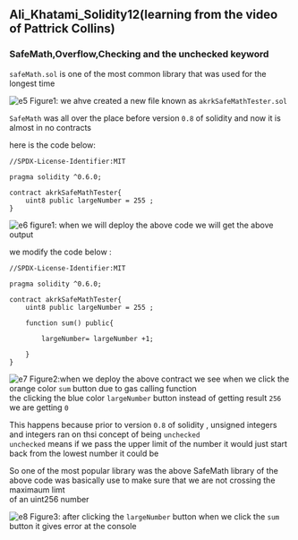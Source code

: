 
## Ali_Khatami_Solidity12(learning from the video of Pattrick Collins)

### SafeMath,Overflow,Checking and the unchecked keyword

```safeMath.sol``` is one of the most common library that was used for the longest time<br>

![e5](https://github.com/C191068/Ali_Khatami_Solidity12/assets/89090776/d607da0a-ea54-47fe-b289-94b589d89838)
Figure1: we ahve created a new file known as ```akrkSafeMathTester.sol```<br>

```SafeMath``` was all over the place before version ```0.8``` of solidity and now it is almost in no contracts <br>

here is the code below:

```
//SPDX-License-Identifier:MIT

pragma solidity ^0.6.0;

contract akrkSafeMathTester{
    uint8 public largeNumber = 255 ;
}

```

![e6](https://github.com/C191068/Ali_Khatami_Solidity12/assets/89090776/c35cbd53-c5c6-4402-9ce2-f9358d84da41)
figure1: when we will deploy the above code we will get the above output


we modify the code below :

```
//SPDX-License-Identifier:MIT

pragma solidity ^0.6.0;

contract akrkSafeMathTester{
    uint8 public largeNumber = 255 ;

    function sum() public{

        largeNumber= largeNumber +1;

    }
}

```

![e7](https://github.com/C191068/Ali_Khatami_Solidity12/assets/89090776/24bb05f0-0640-4900-9d08-d7bcfaeb907b)
Figure2:when we deploy the above contract we see when we click the orange color ```sum``` button due to gas calling function <br>
the clicking the blue color ```largeNumber``` button instead of getting result ```256``` we are getting ```0``` <br>


This happens because prior to version ```0.8``` of solidity , unsigned integers and integers ran on thsi concept of being ```unchecked``` <br>
```unchecked``` means if we pass the upper limit of the  number it would just start back from the lowest number it could be <br>

So one of the most popular library was the above SafeMath library of the above code was basically use to make sure that we are not crossing the maximaum limt <br>
of an uint256 number<br>

![e8](https://github.com/C191068/Ali_Khatami_Solidity12/assets/89090776/fc5c31f0-3824-4d0a-ba83-ed81d3dfac10)
Figure3: after clicking the ```largeNumber``` button when we click the ```sum``` button it gives error at the console<br>






